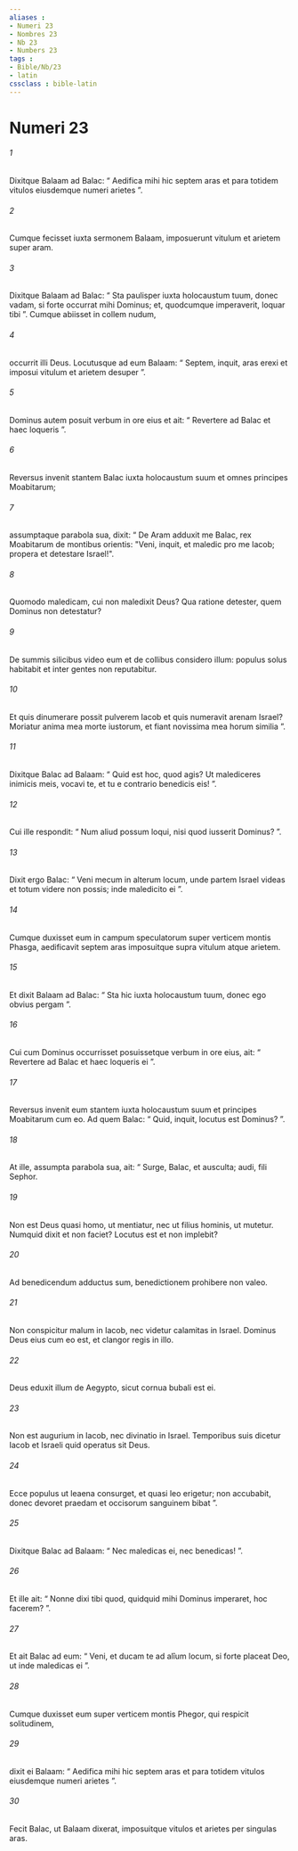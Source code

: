```yaml
---
aliases : 
- Numeri 23
- Nombres 23
- Nb 23
- Numbers 23
tags : 
- Bible/Nb/23
- latin
cssclass : bible-latin
---
```


# Numeri 23

###### 1
Dixitque Balaam ad Balac: “ Aedifica mihi hic septem aras et para totidem vitulos eiusdemque numeri arietes ”. 
###### 2
Cumque fecisset iuxta sermonem Balaam, imposuerunt vitulum et arietem super aram. 
###### 3
Dixitque Balaam ad Balac: “ Sta paulisper iuxta holocaustum tuum, donec vadam, si forte occurrat mihi Dominus; et, quodcumque imperaverit, loquar tibi ”. Cumque abiisset in collem nudum, 
###### 4
occurrit illi Deus. Locutusque ad eum Balaam: “ Septem, inquit, aras erexi et imposui vitulum et arietem desuper ”. 
###### 5
Dominus autem posuit verbum in ore eius et ait: “ Revertere ad Balac et haec loqueris ”. 
###### 6
Reversus invenit stantem Balac iuxta holocaustum suum et omnes principes Moabitarum; 
###### 7
assumptaque parabola sua, dixit: “ De Aram adduxit me Balac, rex Moabitarum de montibus orientis: "Veni, inquit, et maledic pro me Iacob; propera et detestare Israel!".
###### 8
Quomodo maledicam, cui non maledixit Deus? Qua ratione detester, quem Dominus non detestatur?
###### 9
De summis silicibus video eum et de collibus considero illum: populus solus habitabit et inter gentes non reputabitur.
###### 10
Et quis dinumerare possit pulverem Iacob et quis numeravit arenam Israel? Moriatur anima mea morte iustorum, et fiant novissima mea horum similia ”.
###### 11
Dixitque Balac ad Balaam: “ Quid est hoc, quod agis? Ut malediceres inimicis meis, vocavi te, et tu e contrario benedicis eis! ”. 
###### 12
Cui ille respondit: “ Num aliud possum loqui, nisi quod iusserit Dominus? ”. 
###### 13
Dixit ergo Balac: “ Veni mecum in alterum locum, unde partem Israel videas et totum videre non possis; inde maledicito ei ”. 
###### 14
Cumque duxisset eum in campum speculatorum super verticem montis Phasga, aedificavit septem aras imposuitque supra vitulum atque arietem. 
###### 15
Et dixit Balaam ad Balac: “ Sta hic iuxta holocaustum tuum, donec ego obvius pergam ”. 
###### 16
Cui cum Dominus occurrisset posuissetque verbum in ore eius, ait: “ Revertere ad Balac et haec loqueris ei ”. 
###### 17
Reversus invenit eum stantem iuxta holocaustum suum et principes Moabitarum cum eo. Ad quem Balac: “ Quid, inquit, locutus est Dominus? ”. 
###### 18
At ille, assumpta parabola sua, ait: “ Surge, Balac, et ausculta; audi, fili Sephor.
###### 19
Non est Deus quasi homo, ut mentiatur, nec ut filius hominis, ut mutetur. Numquid dixit et non faciet? Locutus est et non implebit?
###### 20
Ad benedicendum adductus sum, benedictionem prohibere non valeo. 
###### 21
Non conspicitur malum in Iacob, nec videtur calamitas in Israel. Dominus Deus eius cum eo est, et clangor regis in illo.
###### 22
Deus eduxit illum de Aegypto, sicut cornua bubali est ei.
###### 23
Non est augurium in Iacob, nec divinatio in Israel. Temporibus suis dicetur Iacob et Israeli quid operatus sit Deus.
###### 24
Ecce populus ut leaena consurget, et quasi leo erigetur; non accubabit, donec devoret praedam et occisorum sanguinem bibat ”.
###### 25
Dixitque Balac ad Balaam: “ Nec maledicas ei, nec benedicas! ”. 
###### 26
Et ille ait: “ Nonne dixi tibi quod, quidquid mihi Dominus imperaret, hoc facerem? ”. 
###### 27
Et ait Balac ad eum: “ Veni, et ducam te ad alîum locum, si forte placeat Deo, ut inde maledicas ei ”. 
###### 28
Cumque duxisset eum super verticem montis Phegor, qui respicit solitudinem, 
###### 29
dixit ei Balaam: “ Aedifica mihi hic septem aras et para totidem vitulos eiusdemque numeri arietes ”. 
###### 30
Fecit Balac, ut Balaam dixerat, imposuitque vitulos et arietes per singulas aras.
